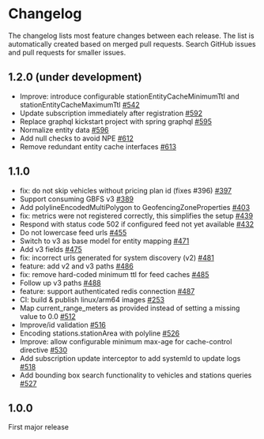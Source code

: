 # Changelog

The changelog lists most feature changes between each release. The list is automatically created
based on merged pull requests. Search GitHub issues and pull requests for smaller issues.

## 1.2.0 (under development)
- Improve: introduce configurable stationEntityCacheMinimumTtl and stationEntityCacheMaximumTtl [#542](https://github.com/entur/lamassu/pull/542)
- Update subscription immediately after registration [#592](https://github.com/entur/lamassu/pull/592)
- Replace graphql kickstart project with spring graphql [#595](https://github.com/entur/lamassu/pull/595)
- Normalize entity data [#596](https://github.com/entur/lamassu/pull/596)
- Add null checks to avoid NPE [#612](https://github.com/entur/lamassu/pull/612)
- Remove redundant entity cache interfaces [#613](https://github.com/entur/lamassu/pull/613)
  [](AUTOMATIC_CHANGELOG_PLACEHOLDER_DO_NOT_REMOVE)

## 1.1.0

- fix: do not skip vehicles without pricing plan id (fixes #396) [#397](https://github.com/entur/lamassu/pull/397)
- Support consuming GBFS v3 [#389](https://github.com/entur/lamassu/pull/389)
- Add polylineEncodedMultiPolygon to GeofencingZoneProperties [#403](https://github.com/entur/lamassu/pull/403)
- fix: metrics were not registered correctly, this simplifies the setup [#439](https://github.com/entur/lamassu/pull/439)
- Respond with status code 502 if configured feed not yet available [#432](https://github.com/entur/lamassu/pull/432)
- Do not lowercase feed urls [#455](https://github.com/entur/lamassu/pull/455)
- Switch to v3 as base model for entity mapping [#471](https://github.com/entur/lamassu/pull/471)
- Add v3 fields [#475](https://github.com/entur/lamassu/pull/475)
- fix: incorrect urls generated for system discovery (v2) [#481](https://github.com/entur/lamassu/pull/481)
- feature: add v2 and v3 paths [#486](https://github.com/entur/lamassu/pull/486)
- fix: remove hard-coded minimum ttl for feed caches [#485](https://github.com/entur/lamassu/pull/485)
- Follow up v3 paths [#488](https://github.com/entur/lamassu/pull/488)
- feature: support authenticated redis connection [#487](https://github.com/entur/lamassu/pull/487)
- CI: build & publish linux/arm64 images [#253](https://github.com/entur/lamassu/pull/253)
- Map current_range_meters as provided instead of setting a missing value to 0.0 [#512](https://github.com/entur/lamassu/pull/512)
- Improve/id validation [#516](https://github.com/entur/lamassu/pull/516)
- Encoding stations.stationArea with polyline [#526](https://github.com/entur/lamassu/pull/526)
- Improve: allow configurable minimum max-age for cache-control directive [#530](https://github.com/entur/lamassu/pull/530)
- Add subscription update interceptor to add systemId to update logs [#518](https://github.com/entur/lamassu/pull/518)
- Add bounding box search functionality to vehicles and stations queries [#527](https://github.com/entur/lamassu/pull/527)

## 1.0.0

First major release
